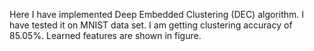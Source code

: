 Here I have implemented Deep Embedded Clustering (DEC) algorithm. I have tested it on MNIST data set. I am getting clustering accuracy of 85.05%. Learned features are shown in figure.